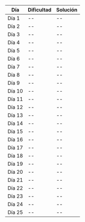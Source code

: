 
| Día | Dificultad | Solución |
| -- | -- | -- |
| Día 1 | -- | -- |
| Día 2 | -- | -- |
| Día 3 | -- | -- |
| Día 4 | -- | -- |
| Día 5 | -- | -- |
| Día 6 | -- | -- |
| Día 7 | -- | -- |
| Día 8 | -- | -- |
| Día 9 | -- | -- |
| Día 10 | -- | -- |
| Día 11 | -- | -- |
| Día 12 | -- | -- |
| Día 13 | -- | -- |
| Día 14 | -- | -- |
| Día 15 | -- | -- |
| Día 16 | -- | -- |
| Día 17 | -- | -- |
| Día 18 | -- | -- |
| Día 19 | -- | -- |
| Día 20 | -- | -- |
| Día 21 | -- | -- |
| Día 22 | -- | -- |
| Día 23 | -- | -- |
| Día 24 | -- | -- |
| Día 25 | -- | -- |
